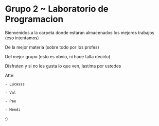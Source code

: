 # Grupo 2 ~ Laboratorio de Programacion
Bienvenidos a la carpeta donde estaran almacenados los mejores trabajos (eso intentamos)

De la mejor materia (sobre todo por los profes)

Del mejor grupo (esto es obvio, ni hace falta decirlo)

Disfruten y si no les gusta lo que ven, lastima por ustedes

Atte:

    - Lucasss

    - Val

    - Pau
    
    - Mendi

:)